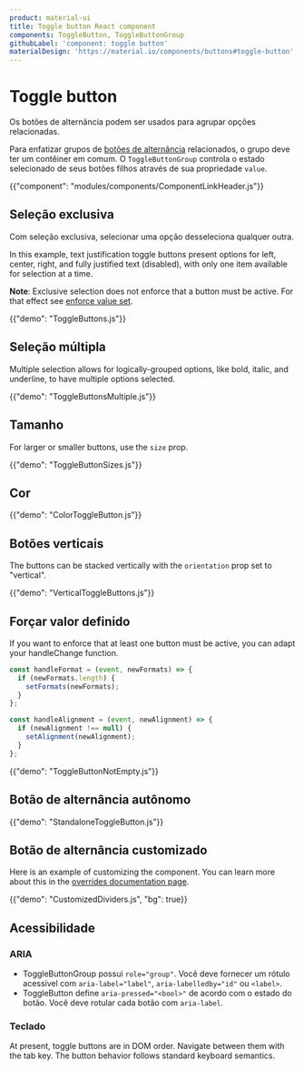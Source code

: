 ```yaml
---
product: material-ui
title: Toggle button React component
components: ToggleButton, ToggleButtonGroup
githubLabel: 'component: toggle button'
materialDesign: 'https://material.io/components/buttons#toggle-button'
---
```


# Toggle button

<p class="description">Os botões de alternância podem ser usados para agrupar opções relacionadas.</p>

Para enfatizar grupos de [botões de alternância](https://material.io/components/buttons#toggle-button) relacionados, o grupo deve ter um contêiner em comum. O `ToggleButtonGroup` controla o estado selecionado de seus botões filhos através de sua propriedade `value`.

{{"component": "modules/components/ComponentLinkHeader.js"}}

## Seleção exclusiva

Com seleção exclusiva, selecionar uma opção desseleciona qualquer outra.

In this example, text justification toggle buttons present options for left, center, right, and fully justified text (disabled), with only one item available for selection at a time.

**Note**: Exclusive selection does not enforce that a button must be active. For that effect see [enforce value set](#enforce-value-set).

{{"demo": "ToggleButtons.js"}}

## Seleção múltipla

Multiple selection allows for logically-grouped options, like bold, italic, and underline, to have multiple options selected.

{{"demo": "ToggleButtonsMultiple.js"}}

## Tamanho

For larger or smaller buttons, use the `size` prop.

{{"demo": "ToggleButtonSizes.js"}}

## Cor

{{"demo": "ColorToggleButton.js"}}

## Botões verticais

The buttons can be stacked vertically with the `orientation` prop set to "vertical".

{{"demo": "VerticalToggleButtons.js"}}

## Forçar valor definido

If you want to enforce that at least one button must be active, you can adapt your handleChange function.

```jsx
const handleFormat = (event, newFormats) => {
  if (newFormats.length) {
    setFormats(newFormats);
  }
};

const handleAlignment = (event, newAlignment) => {
  if (newAlignment !== null) {
    setAlignment(newAlignment);
  }
};
```

{{"demo": "ToggleButtonNotEmpty.js"}}

## Botão de alternância autônomo

{{"demo": "StandaloneToggleButton.js"}}

## Botão de alternância customizado

Here is an example of customizing the component. You can learn more about this in the [overrides documentation page](/material-ui/customization/how-to-customize/).

{{"demo": "CustomizedDividers.js", "bg": true}}

## Acessibilidade

### ARIA

- ToggleButtonGroup possui `role="group"`. Você deve fornecer um rótulo acessível com `aria-label="label"`, `aria-labelledby="id"` ou `<label>`.
- ToggleButton define `aria-pressed="<bool>"` de acordo com o estado do botão. Você deve rotular cada botão com `aria-label`.

### Teclado

At present, toggle buttons are in DOM order. Navigate between them with the tab key. The button behavior follows standard keyboard semantics.
